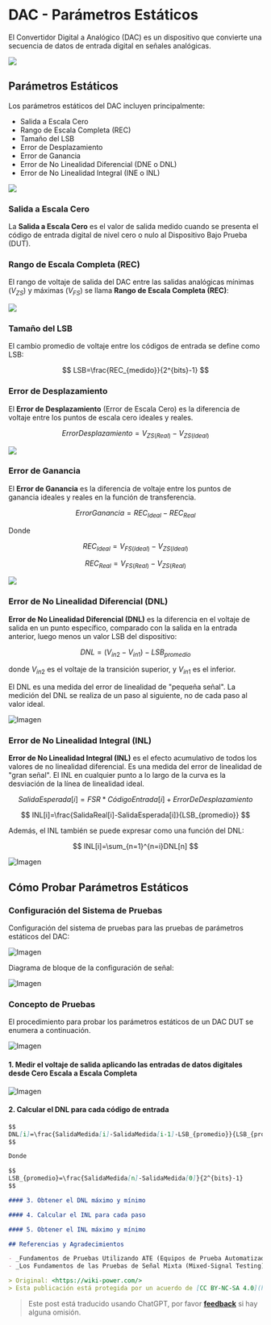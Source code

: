 # DAC - Parámetros Estáticos

El Convertidor Digital a Analógico (DAC) es un dispositivo que convierte una secuencia de datos de entrada digital en señales analógicas.

![](https://img.wiki-power.com/d/wiki-media/img/20221011141644.png)

## Parámetros Estáticos

Los parámetros estáticos del DAC incluyen principalmente:

- Salida a Escala Cero
- Rango de Escala Completa (REC)
- Tamaño del LSB
- Error de Desplazamiento
- Error de Ganancia
- Error de No Linealidad Diferencial (DNE o DNL)
- Error de No Linealidad Integral (INE o INL)

![](https://img.wiki-power.com/d/wiki-media/img/20221011144045.png)

### Salida a Escala Cero

La **Salida a Escala Cero** es el valor de salida medido cuando se presenta el código de entrada digital de nivel cero o nulo al Dispositivo Bajo Prueba (DUT).

### Rango de Escala Completa (REC)

El rango de voltaje de salida del DAC entre las salidas analógicas mínimas ($V_{ZS}$) y máximas ($V_{FS}$) se llama **Rango de Escala Completa (REC)**:

![](https://img.wiki-power.com/d/wiki-media/img/20221011142249.png)

### Tamaño del LSB

El cambio promedio de voltaje entre los códigos de entrada se define como LSB:

$$
LSB=\frac{REC_{medido}}{2^{bits}-1}
$$

### Error de Desplazamiento

El **Error de Desplazamiento** (Error de Escala Cero) es la diferencia de voltaje entre los puntos de escala cero ideales y reales.

$$
ErrorDesplazamiento=V_{ZS(Real)}-V_{ZS(Ideal)}
$$

![](https://img.wiki-power.com/d/wiki-media/img/20221011144415.png)

### Error de Ganancia

El **Error de Ganancia** es la diferencia de voltaje entre los puntos de ganancia ideales y reales en la función de transferencia.

$$
ErrorGanancia=REC_{Ideal}-REC_{Real}
$$

Donde

$$
REC_{Ideal}=V_{FS(Ideal)}-V_{ZS(Ideal)}
$$

$$
REC_{Real}=V_{FS(Real)}-V_{ZS(Real)}
$$

![](https://img.wiki-power.com/d/wiki-media/img/20221011144925.png)

### Error de No Linealidad Diferencial (DNL)

**Error de No Linealidad Diferencial (DNL)** es la diferencia en el voltaje de salida en un punto específico, comparado con la salida en la entrada anterior, luego menos un valor LSB del dispositivo:

$$
DNL=(V_{in2}-V_{in1})-LSB_{promedio}
$$

donde $V_{in2}$ es el voltaje de la transición superior, y $V_{in1}$ es el inferior.

El DNL es una medida del error de linealidad de "pequeña señal". La medición del DNL se realiza de un paso al siguiente, no de cada paso al valor ideal.

![Imagen](https://img.wiki-power.com/d/wiki-media/img/20221011153556.png)

### Error de No Linealidad Integral (INL)

**Error de No Linealidad Integral (INL)** es el efecto acumulativo de todos los valores de no linealidad diferencial. Es una medida del error de linealidad de "gran señal". El INL en cualquier punto a lo largo de la curva es la desviación de la línea de linealidad ideal.

$$
SalidaEsperada[i]=FSR*CódigoEntrada[i]+ErrorDeDesplazamiento
$$

$$
INL[i]=\frac{SalidaReal[i]-SalidaEsperada[i]}{LSB_{promedio}}
$$

Además, el INL también se puede expresar como una función del DNL:

$$
INL[i]=\sum_{n=1}^{n=i}DNL[n]
$$

![Imagen](https://img.wiki-power.com/d/wiki-media/img/20221011184739.png)

## Cómo Probar Parámetros Estáticos

### Configuración del Sistema de Pruebas

Configuración del sistema de pruebas para las pruebas de parámetros estáticos del DAC:

![Imagen](https://img.wiki-power.com/d/wiki-media/img/20221011185006.png)

Diagrama de bloque de la configuración de señal:

![Imagen](https://img.wiki-power.com/d/wiki-media/img/20221011185447.png)

### Concepto de Pruebas

El procedimiento para probar los parámetros estáticos de un DAC DUT se enumera a continuación.

![Imagen](https://img.wiki-power.com/d/wiki-media/img/20221011185739.png)

#### 1. Medir el voltaje de salida aplicando las entradas de datos digitales desde Cero Escala a Escala Completa

![Imagen](https://img.wiki-power.com/d/wiki-media/img/20221011185711.png)

#### 2. Calcular el DNL para cada código de entrada

```markdown
$$
DNL[i]=\frac{SalidaMedida[i]-SalidaMedida[i-1]-LSB_{promedio}}{LSB_{promedio}}
$$

Donde

$$
LSB_{promedio}=\frac{SalidaMedida[n]-SalidaMedida[0]}{2^{bits}-1}
$$

#### 3. Obtener el DNL máximo y mínimo

#### 4. Calcular el INL para cada paso

#### 5. Obtener el INL máximo y mínimo

## Referencias y Agradecimientos

- _Fundamentos de Pruebas Utilizando ATE (Equipos de Prueba Automatizados)_
- _Los Fundamentos de las Pruebas de Señal Mixta (Mixed-Signal Testing) de Brian Lowe_

> Original: <https://wiki-power.com/>  
> Esta publicación está protegida por un acuerdo de [CC BY-NC-SA 4.0](https://creativecommons.org/licenses/by/4.0/deed.en), y debe ser reproducida con atribución.
```

> Este post está traducido usando ChatGPT, por favor [**feedback**](https://github.com/linyuxuanlin/Wiki_MkDocs/issues/new) si hay alguna omisión.